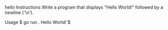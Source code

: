 hello
Instructions
Write a program that displays "Hello World!" followed by a newline ('\n').

Usage
$ go run .
Hello World!
$